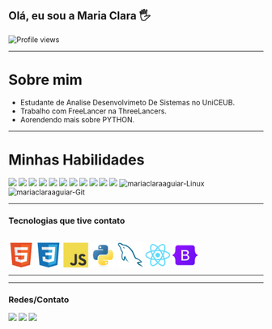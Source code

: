 ## Olá, eu sou a Maria Clara 🖐

<p align="left"> <img src="https://komarev.com/ghpvc/?username=MariaClaraAguiarFranco&color=green" alt="Profile views" /></p>

<hr>

 # Sobre mim
* Estudante de Analise Desenvolvimeto De Sistemas no UniCEUB.
* Trabalho com FreeLancer na ThreeLancers.
* Aorendendo mais sobre PYTHON.

<hr>

# Minhas Habilidades
<div>
<img alingn="center" src="https://img.shields.io/badge/Python-14354C?style=for-the-badge&logo=python&logoColor=white"/>
<img alingn="center" src="https://img.shields.io/badge/HTML-239120?style=for-the-badge&logo=html5&logoColor=white"/>
<img alingn="center" src="https://img.shields.io/badge/CSS-239120?&style=for-the-badge&logo=css3&logoColor=white"/>
<img alingn="center" src="https://img.shields.io/badge/JavaScript-323330?style=for-the-badge&logo=javascript&logoColor=F7DF1E"/>
<img alingn="center" src="	https://img.shields.io/badge/PHP-777BB4?style=for-the-badge&logo=php&logoColor=white"/>
<img alingn="center" src=" https://img.shields.io/badge/React-20232A?style=for-the-badge&logo=react&logoColor=61DAFB"/>
<img alingn="center" src="https://img.shields.io/badge/Angular-DD0031?style=for-the-badge&logo=angular&logoColor=white"/>
<img alingn="center" src="https://img.shields.io/badge/Django-092E20?style=for-the-badge&logo=django&logoColor=white"/>
<img alingn="center" src="https://img.shields.io/badge/Flask-000000?style=for-the-badge&logo=flask&logoColor=white"/>
<img alingn="center" src="https://img.shields.io/badge/MongoDB-4EA94B?style=for-the-badge&logo=mongodb&logoColor=white"/>
<img alingn="center" src="https://img.shields.io/badge/Microsoft_Excel-217346?style=for-the-badge&logo=microsoft-excel&logoColor=white"/>
<img alingn="center" alt="mariaclaraaguiar-Linux" src="https://img.shields.io/badge/Linux-E34F26?style=for-the-badge&logo=linux&logoColor=black"/>
<img alingn="center" alt="mariaclaraaguiar-Git" src="https://img.shields.io/badge/Git-E34F26?style=for-the-badge&logo=git&logoColor=white"/>
</div>
<hr>

<!--# Como está agora

<!--<div style="display: inline_block">
<!--   <a herf="https://github-readme-stats.vercel.app/api?username=iuricode&theme=default"/>
<a href="https://github.com/mariaclaraaguiar"/>
  <img height="180em" src="https://github-readme-stats.vercel.app/api    sername=mariaclaraaguiar&show_icons=true&theme=dark&include_all_commits=true&count_private=true"/>
 
<img height="180em" src="https://github-readme-stats.vercel.app/api/top-langs/?username=mariaclaraaguiar&layout=compact&langs_count=7&theme=dark"/>
</div>-->

 ### Tecnologias que tive contato
 
<div style="display: inline_block"><br>
  <img align="center" alt="mariaclaraaguiar-HTML" height="50" width="50" src="https://raw.githubusercontent.com/devicons/devicon/master/icons/html5/html5-original.svg">
  <img align="center" alt="mariaclaraaguiar-CSS" height="50" width="50" src="https://raw.githubusercontent.com/devicons/devicon/master/icons/css3/css3-original.svg">
  <img align="center" alt="mariaclaraaguiar-Js" height="50" width="50" src="https://raw.githubusercontent.com/devicons/devicon/master/icons/javascript/javascript-original.svg">
  <img align="center" alt="mariaclaraaguiar-Python" height="50" width="50" src="https://raw.githubusercontent.com/devicons/devicon/master/icons/Python/Python-original.svg">
  <img align="center" alt="mariaclaraaguiar-MySQL" height="50" width="50" src="https://raw.githubusercontent.com/devicons/devicon/master/icons/mysql/mysql-original.svg">
<!--NextJS<img align="center" alt="mariaclaraaguiar-NextJS" height="50" width="50" src="https://raw.githubusercontent.com/devicons/devicon/master/icons/nextjs/nextjs-original.svg"> -->
  <img align="center" alt="mariaclaraaguiar-React" height="50" width="50" src="https://raw.githubusercontent.com/devicons/devicon/master/icons/react/react-original.svg">
  <img align="center" alt="mariaclaraaguiar-Git" height="50" width="50"src="https://raw.githubusercontent.com/devicons/devicon/master/icons/bootstrap/bootstrap-original.svg">
  <!--CSharp<img align="center" alt="mariaclaraaguiar-CSharp" height="50" width="50" src="https://raw.githubusercontent.com/devicons/devicon/master/icons/csharp/csharp-original.svg">-->
</div>
  
<hr>
  
  <!--### Commits
  
  ![Snake animation](https://github.com/mariaclaraaguiar/mariaclaraaguiar/blob/output/github-contribution-grid-snake.svg)-->
  
  <hr>

 ### Redes/Contato
 
  <div>
<!--   Gmail -->
   <a href = "https://mail.google.com/mail/u/0/#inbox">
   <img src="https://img.shields.io/badge/-Gmail-crimson?style=for-the-badge&logo=gmail&logoColor=white" target="_blank"></a>
<!-- Linkedin -->
   <a href="https://www.linkedin.com/in/maria-clara-franco-013aa622b/" target="_blank"><img src="https://img.shields.io/badge/-LinkedIn-%230077B5?style=for-the-badge&logo=linkedin&logoColor=white" target="_blank"></a>
<!-- Telegram -->
   <a href="https://img.shields.io/badge/Telegram-2CA5E0?style=for-the-badge&logo=telegram&logoColor=white" 
    target="_blank"><img src="https://img.shields.io/badge/Telegram-2CA5E0?style=for-the-badge&logo=telegram&logoColor=white" target="_blank"></a>
    <!--<a href = "https://www.instagram.com/pedro_soares1261/" target="_blank"><img src="https://img.shields.io/badge/-Instagram-AE384C?style=for-the-badge&logo=instagram&logoColor=white"></a>-->
  </div>
